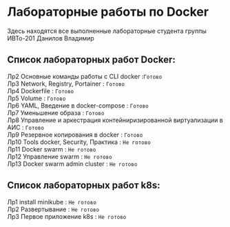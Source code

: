 # Лабораторные работы по Docker
Здесь находятся все выполненные лабораторные студента группы ИВТо-201 
Данилов Владимир

## Список лабораторных работ Docker:   
Лр2 Основные команды работы с CLI docker :`Готово`     
Лр3 Network, Registry, Portainer : `Готово`    
Лр4 Dockerfile : `Готово`     
Лр5 Volume : `Готово`    
Лр6 YAML, Введение в docker-compose : `Готово`    
Лр7 Уменьшение образа : `Готово`    
Лр8 Управление и аркестрация контейниризированной виртуализации в АИС : `Готово`    
Лр9 Резервное копирования в docker : `Готово`    
Лр10 Tools docker, Security, Практика : `Не готово`    
Лр11 Docker swarm : `Не готово`    
Лр12 Управление swarm : `Не готово`    
Лр13 Docker swarm admin cluster : `Не готово`    
       
## Список лабораторных работ k8s:    
Лр1 install minikube : `Не готово`    
Лр2 Развертывание : `Не готово`   
Лр3  Первое приложение k8s : `Не готово`   
